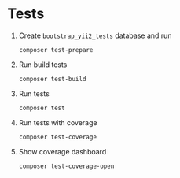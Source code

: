 # Tests

1. Create `bootstrap_yii2_tests` database and run

   ```
   composer test-prepare
   ```

2. Run build tests

   ```
   composer test-build
   ```

3. Run tests

   ```
   composer test
   ```

4. Run tests with coverage

   ```
   composer test-coverage
   ```

5. Show coverage dashboard

   ```
   composer test-coverage-open
   ```
